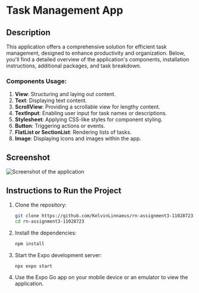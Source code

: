 # Task Management App

## Description

This application offers a comprehensive solution for efficient task management, designed to enhance productivity and organization. Below, you'll find a detailed overview of the application's components, installation instructions, additional packages, and task breakdown.

### Components Usage:

1. **View**: Structuring and laying out content.
2. **Text**: Displaying text content.
3. **ScrollView**: Providing a scrollable view for lengthy content.
4. **TextInput**: Enabling user input for task names or descriptions.
5. **Stylesheet**: Applying CSS-like styles for component styling.
6. **Button**: Triggering actions or events.
7. **FlatList or SectionList**: Rendering lists of tasks.
8. **Image**: Displaying icons and images within the app.

## Screenshot

![Screenshot of the application](./screenshoot/Screenshot1.jpg)

## Instructions to Run the Project

1. Clone the repository:

   ```bash
   git clone https://github.com/KelvinLinnaeus/rn-assignment3-11028723.git
   cd rn-assignment3-11028723
   ```

2. Install the dependencies:

   ```bash
   npm install
   ```

3. Start the Expo development server:

   ```bash
   npx expo start
   ```

4. Use the Expo Go app on your mobile device or an emulator to view the application.
